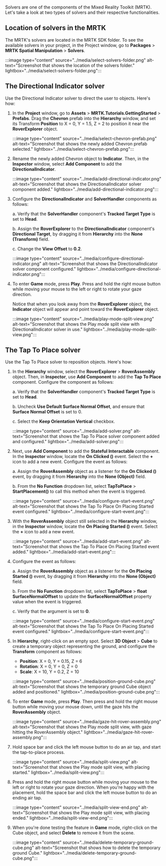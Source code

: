 Solvers are one of the components of the Mixed Reality Toolkit (MRTK). Let's take a look at two types of solvers and their respective functionalities.

## Location of solvers in the MRTK

The MRTK's solvers are located in the MRTK SDK folder. To see the available solvers in your project, in the Project window, go to **Packages** > **MRTK Spatial Manipulation** > **Solvers**.

:::image type="content" source="../media/select-solvers-folder.png" alt-text="Screenshot that shows the location of the solvers folder." lightbox="../media/select-solvers-folder.png":::

## The Directional Indicator solver

Use the Directional Indicator solver to direct the user to objects. Here's how:

1. In the **Project** window, go to **Assets** > **MRTK.Tutorials.GettingStarted** > **Prefabs**. Drag the **Chevron** prefab into the **Hierarchy** window, and set its Transform **Position** to X = 0, Y = 1.5, Z = 2 to position it near the **RoverExplorer** object.

    :::image type="content" source="../media/select-chevron-prefab.png" alt-text="Screenshot that shows the newly added Chevron prefab selected." lightbox="../media/select-chevron-prefab.png":::

1. Rename the newly added Chevron object to **Indicator**. Then, in the **Inspector** window, select **Add Component** to add the **DirectionalIndicator**.

    :::image type="content" source="../media/add-directional-indicator.png" alt-text="Screenshot that shows the DirectionalIndicator solver component added." lightbox="../media/add-directional-indicator.png":::

1. Configure the **DirectionalIndicator** and **SolverHandler** components as follows:

    a. Verify that the **SolverHandler** component's **Tracked Target Type** is set to **Head**.

    b. Assign the **RoverExplorer** to the **DirectionalIndicator** component's **Directional Target**, by dragging it from **Hierarchy** into the **None (Transform)** field.

    c. Change the **View Offset** to **0.2**.

    :::image type="content" source="../media/configure-directional-indicator.png" alt-text="Screenshot that shows the DirectionalIndicator solver component configured." lightbox="../media/configure-directional-indicator.png":::

1. To enter **Game** mode, press **Play**. Press and hold the right mouse button while moving your mouse to the left or right to rotate your gaze direction. 

    Notice that when you look away from the **RoverExplorer** object, the **Indicator** object will appear and point toward the **RoverExplorer** object.

    :::image type="content" source="../media/play-mode-split-view.png" alt-text="Screenshot that shows the Play mode split view with DirectionalIndicator solver in use." lightbox="../media/play-mode-split-view.png":::

## The Tap To Place solver

Use the Tap To Place solver to reposition objects. Here's how:

1. In the **Hierarchy** window, select the **RoverExplorer** > **RoverAssembly** object. Then, in **Inspector**, use **Add Component** to add the **Tap To Place** component. Configure the component as follows:

    a. Verify that the **SolverHandler** component's **Tracked Target Type** is set to **Head**.

    b. Uncheck **Use Default Surface Normal Offset**, and ensure that **Surface Normal Offset** is set to 0.

    c. Select the **Keep Orientation Vertical** checkbox.

    :::image type="content" source="../media/add-solver.png" alt-text="Screenshot that shows the Tap To Place solver component added and configured." lightbox="../media/add-solver.png":::

1. Next, use **Add Component** to add the **Stateful Interactable** component. In the **Inspector** window, locate the **On Clicked ()** event. Select the **+** icon to add a new event. Configure the event as follows:

    a. Assign the **RoverAssembly** object as a listener for the **On Clicked ()** event, by dragging it from **Hierarchy** into the **None (Object)** field.

    b. From the **No Function** dropdown list, select **TapToPlace** > **StartPlacement()** to call this method when the event is triggered.

    :::image type="content" source="../media/configure-start-event.png" alt-text="Screenshot that shows the Tap To Place On Placing Started event configured." lightbox="../media/configure-start-event.png":::

1. With the **RoverAssembly** object still selected in the **Hierarchy** window, in the **Inspector** window, locate the **On Placing Started ()** event. Select the **+** icon to add a new event.

    :::image type="content" source="../media/add-start-event.png" alt-text="Screenshot that shows the Tap To Place On Placing Started event added." lightbox="../media/add-start-event.png":::

1. Configure the event as follows:

    a. Assign the **RoverAssembly** object as a listener for the **On Placing Started ()** event, by dragging it from **Hierarchy** into the **None (Object)** field.

    b. From the **No Function** dropdown list, select **TapToPlace** > **float SurfaceNormalOffset** to update the **SurfaceNormalOffset** property value when the event is triggered.

    c. Verify that the argument is set to **0**.

    :::image type="content" source="../media/configure-start-event.png" alt-text="Screenshot that shows the Tap To Place On Placing Started event configured." lightbox="../media/configure-start-event.png":::

1. In **Hierarchy**, right-click on an empty spot. Select **3D Object** > **Cube** to create a temporary object representing the ground, and configure the **Transform** component as follows:

    * **Position**: X = 0, Y = 0.15, Z = 6
    * **Rotation**: X = 0, Y = 0, Z = 0
    * **Scale**: X = 10, Y = 0.2, Z = 10

    :::image type="content" source="../media/position-ground-cube.png" alt-text="Screenshot that shows the temporary ground Cube object added and positioned." lightbox="../media/position-ground-cube.png":::

1. To enter **Game** mode, press **Play**. Then press and hold the right mouse button while moving your mouse down, until the gaze hits the **RoverAssembly** object.

    :::image type="content" source="../media/gaze-hit-rover-assembly.png" alt-text="Screenshot that shows the Play mode split view, with gaze hitting the RoverAssembly object." lightbox="../media/gaze-hit-rover-assembly.png":::

1. Hold space bar and click the left mouse button to do an air tap, and start the tap-to-place process.

    :::image type="content" source="../media/split-view.png" alt-text="Screenshot that shows the Play mode split view, with placing started." lightbox="../media/split-view.png":::

1. Press and hold the right mouse button while moving your mouse to the left or right to rotate your gaze direction. When you're happy with the placement, hold the space bar and click the left mouse button to do an ending air tap.

    :::image type="content" source="../media/split-view-end.png" alt-text="Screenshot that shows the Play mode split view, with placing ended." lightbox="../media/split-view-end.png":::

1. When you're done testing the feature in **Game** mode, right-click on the Cube object, and select **Delete** to remove it from the scene.

    :::image type="content" source="../media/delete-temporary-ground-cube.png" alt-text="Screenshot that shows how to delete the temporary ground Cube." lightbox="../media/delete-temporary-ground-cube.png":::
